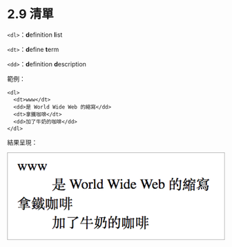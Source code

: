 # 2.9 清單

`<dl>`：**d**efinition **l**ist

`<dt>`：**d**efine **t**erm

`<dd>`：**d**efinition **d**escription

範例：

```markup
<dl>
  <dt>www</dt>
  <dd>是 World Wide Web 的縮寫</dd>
  <dt>拿鐵咖啡</dt>
  <dd>加了牛奶的咖啡</dd>
</dl>
```

結果呈現：

![](../.gitbook/assets/qing-dan.png)

